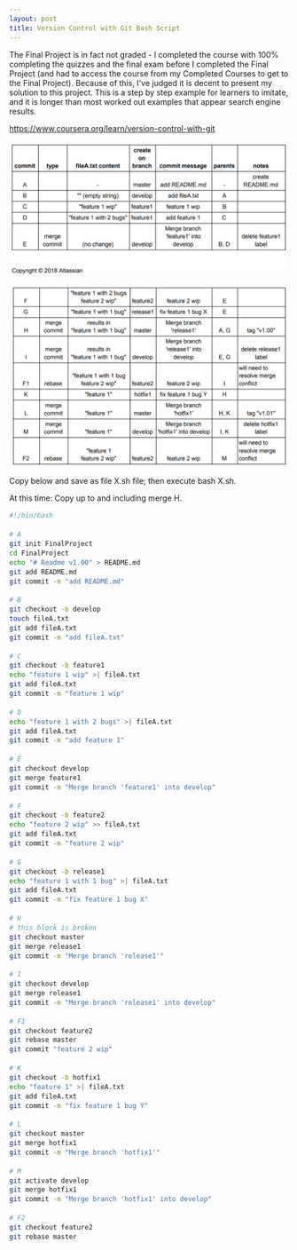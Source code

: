 ```yaml
---
layout: post
title: Version Control with Git Bash Script
---
```


The Final Project is in fact not graded - I completed the course with 100% completing the quizzes and the final exam before I completed
the Final Project (and had to access the course from my Completed Courses to get to the Final Project).
Because of this, I've judged it is decent to present my solution to this project. This is a step by step example for learners to imitate, and it is longer than most worked out examples that appear search engine results.

<https://www.coursera.org/learn/version-control-with-git>

[![FP1](/assets/images/screenshots/FP1.png)](https://www.coursera.org/learn/version-control-with-git)

![FP2](/assets/images/screenshots/FP2.png)

Copy below and save as file X.sh file; then execute bash X.sh.

At this time: Copy up to and including merge H.

```bash
#!/bin/bash

# A
git init FinalProject
cd FinalProject
echo "# Readme v1.00" > README.md
git add README.md
git commit -m "add README.md"

# B
git checkout -b develop
touch fileA.txt
git add fileA.txt
git commit -m "add fileA.txt"

# C
git checkout -b feature1
echo "feature 1 wip" >| fileA.txt
git add fileA.txt
git commit -m "feature 1 wip"

# D
echo "feature 1 with 2 bugs" >| fileA.txt
git add fileA.txt
git commit -m "add feature 1"

# E
git checkout develop
git merge feature1
git commit -m "Merge branch 'feature1' into develop"

# F
git checkout -b feature2
echo "feature 2 wip" >> fileA.txt
git add fileA.txt
git commit -m "feature 2 wip"

# G
git checkout -b release1
echo "feature 1 with 1 bug" >| fileA.txt
git add fileA.txt
git commit -m "fix feature 1 bug X"

# H
# this block is broken
git checkout master
git merge release1
git commit -m "Merge branch 'release1'"

# I
git checkout develop
git merge release1
git commit -m "Merge branch 'release1' into develop"

# F1
git checkout feature2
git rebase master
git commit "feature 2 wip"

# K
git checkout -b hotfix1
echo "feature 1" >| fileA.txt
git add fileA.txt
git commit -m "fix feature 1 bug Y"

# L
git checkout master
git merge hotfix1
git commit -m "Merge branch 'hotfix1'"

# M
git activate develop
git merge hotfix1
git commit -m "Merge branch 'hotfix1' into develop"

# F2
git checkout feature2
git rebase master
```